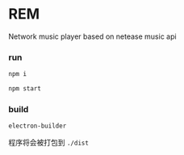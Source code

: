 # REM

 Network music player based on netease music api



### run

```bash
npm i
```

```bash
npm start
```



### build

```bash
electron-builder
```

程序将会被打包到 ` ./dist `
